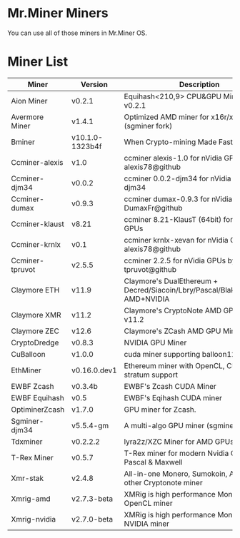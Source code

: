 # Mr.Miner Miners
You can use all of those miners in Mr.Miner OS.

# Miner List

| Miner | Version | Description |
| ------------- |-------------|-------------|
| Aion Miner | v0.2.1 | Equihash<210,9> CPU&GPU Miner for AION v0.2.1 |
| Avermore Miner | v1.4.1 | Optimized AMD miner for x16r/x16s (sgminer fork) |
| Bminer | v10.1.0-1323b4f | When Crypto-mining Made Fast |
| Ccminer-alexis | v1.0 | ccminer alexis-1.0 for nVidia GPUs from alexis78@github |
| Ccminer-djm34 | v0.0.2 | ccminer 0.0.2-djm34 for nVidia GPUs by djm34 |
| Ccminer-dumax | v0.9.3 | ccminer dumax-0.9.3 for nVidia GPUs by DumaxFr@github |
| Ccminer-klaust | v8.21 | ccminer 8.21-KlausT (64bit) for nVidia GPUs |
| Ccminer-krnlx | v0.1 | ccminer krnlx-xevan for nVidia GPUs from alexis78@github |
| Ccminer-tpruvot | v2.5.5 | ccminer 2.2.5 for nVidia GPUs by tpruvot@github |
| Claymore ETH | v11.9 | Claymore's DualEthereum + Decred/Siacoin/Lbry/Pascal/Blake2s/Keccak AMD+NVIDIA |
| Claymore XMR | v11.2 | Claymore's CryptoNote AMD GPU Miner v11.2 |
| Claymore ZEC | v12.6 | Claymore's ZCash AMD GPU Miner v12.6 |
| CryptoDredge | v0.8.3 | NVIDIA GPU Miner |
| CuBalloon | v1.0.0 | cuda miner supporting balloon128/4 |
| EthMiner | v0.16.0.dev1 | Ethereum miner with OpenCL, CUDA and stratum support |
| EWBF Zcash | v0.3.4b | EWBF's Zcash CUDA Miner  |
| EWBF Equihash | v0.5 | EWBF's Eqihash CUDA miner |
| OptiminerZcash | v1.7.0 | GPU miner for Zcash. |
| Sgminer-djm34 | v5.5.4-gm | A multi-algo GPU miner (sgminer fork) |
| Tdxminer | v0.2.2.2 | lyra2z/XZC Miner for AMD GPUs on Linux |
| T-Rex Miner | v0.5.7 | T-Rex miner for modern Nvidia GPUs - Pascal & Maxwell |
| Xmr-stak  | v2.4.8 | All-in-one Monero, Sumokoin, Aeon and other Cryptonote miner |
| Xmrig-amd | v2.7.3-beta | XMRig is high performance Monero (XMR) OpenCL miner |
| Xmrig-nvidia | v2.7.0-beta | XMRig is high performance Monero (XMR) NVIDIA miner |
